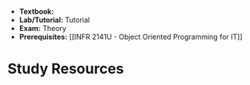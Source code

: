 - **Textbook:** 
- **Lab/Tutorial:** Tutorial
- **Exam:** Theory
- **Prerequisites:** [[INFR 2141U - Object Oriented Programming for IT]]

# Study Resources
